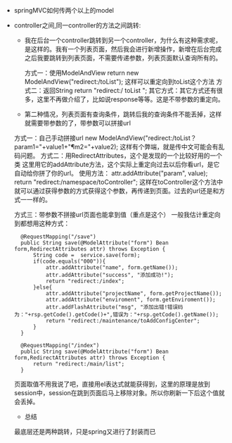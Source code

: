 - springMVC如何传两个以上的model
- controller之间,同一controller的方法之间跳转:

    * 我在后台一个controller跳转到另一个controller，为什么有这种需求呢，是这样的。我有一个列表页面，然后我会进行新增操作，新增在后台完成之后我要跳转到列表页面，不需要传递参数，列表页面默认查询所有的。

        方式一：使用ModelAndView
        return new ModelAndView("redirect:/toList");
        这样可以重定向到toList这个方法
        方式二：返回String
        return "redirect:/ toList ";
        其它方式：其它方式还有很多，这里不再做介绍了，比如说response等等。这是不带参数的重定向。

    * 第二种情况，列表页面有查询条件，跳转后我的查询条件不能丢掉，这样就需要带参数的了，带参数可以拼接url

    方式一：自己手动拼接url
    new ModelAndView("redirect:/toList？param1="+value1+"¶m2="+value2);
    这样有个弊端，就是传中文可能会有乱码问题。
    方式二：用RedirectAttributes，这个是发现的一个比较好用的一个类
    这里用它的addAttribute方法，这个实际上重定向过去以后你看url，是它自动给你拼了你的url。
    使用方法：
    attr.addAttribute("param", value);
    return "redirect:/namespace/toController";
    这样在toController这个方法中就可以通过获得参数的方式获得这个参数，再传递到页面。过去的url还是和方式一一样的。

    方式三：带参数不拼接url页面也能拿到值（重点是这个）
    一般我估计重定向到都想用这种方式：

        @RequestMapping("/save")
        public String save(@ModelAttribute("form") Bean form,RedirectAttributes attr) throws Exception {
            String code =  service.save(form);
            if(code.equals("000")){
                attr.addAttribute("name", form.getName()); 
                attr.addAttribute("success", "添加成功!");
                return "redirect:/index";
            }else{
                attr.addAttribute("projectName", form.getProjectName()); 
                attr.addAttribute("enviroment", form.getEnviroment()); 
                attr.addFlashAttribute("msg", "添加出错!错误码为："+rsp.getCode().getCode()+",错误为："+rsp.getCode().getName());
                return "redirect:/maintenance/toAddConfigCenter";
            }
        }

        @RequestMapping("/index")
        public String save(@ModelAttribute("form") Bean form,RedirectAttributes attr) throws Exception {
            return "redirect:/main/list";
        }

    页面取值不用我说了吧，直接用el表达式就能获得到，这里的原理是放到session中，session在跳到页面后马上移除对象。所以你刷新一下后这个值就会丢掉。

    * 总结

    最底层还是两种跳转，只是spring又进行了封装而已

